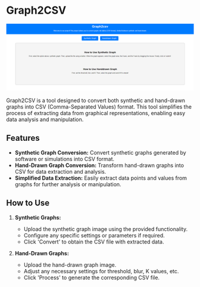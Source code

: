 # Graph2CSV

![Screenshot](screenshot.png)

Graph2CSV is a tool designed to convert both synthetic and hand-drawn graphs into CSV (Comma-Separated Values) format. This tool simplifies the process of extracting data from graphical representations, enabling easy data analysis and manipulation.

## Features

- **Synthetic Graph Conversion:** Convert synthetic graphs generated by software or simulations into CSV format.
- **Hand-Drawn Graph Conversion:** Transform hand-drawn graphs into CSV for data extraction and analysis.
- **Simplified Data Extraction:** Easily extract data points and values from graphs for further analysis or manipulation.

## How to Use

1. **Synthetic Graphs:**
   - Upload the synthetic graph image using the provided functionality.
   - Configure any specific settings or parameters if required.
   - Click 'Convert' to obtain the CSV file with extracted data.

2. **Hand-Drawn Graphs:**
   - Upload the hand-drawn graph image.
   - Adjust any necessary settings for threshold, blur, K values, etc.
   - Click 'Process' to generate the corresponding CSV file.
